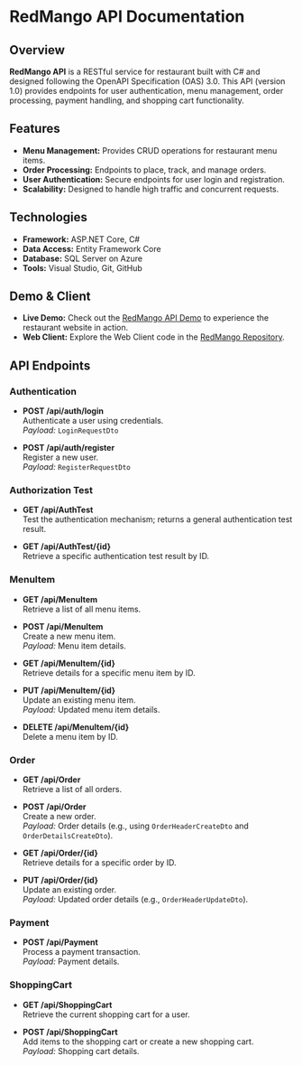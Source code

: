# RedMango API Documentation

## Overview

**RedMango API** is a RESTful service for restaurant built with C# and designed following the OpenAPI Specification (OAS) 3.0. This API (version 1.0) provides endpoints for user authentication, menu management, order processing, payment handling, and shopping cart functionality.

## Features

- **Menu Management:** Provides CRUD operations for restaurant menu items.
- **Order Processing:** Endpoints to place, track, and manage orders.
- **User Authentication:** Secure endpoints for user login and registration.
- **Scalability:** Designed to handle high traffic and concurrent requests.

## Technologies

- **Framework:** ASP.NET Core, C#
- **Data Access:** Entity Framework Core
- **Database:** SQL Server on Azure
- **Tools:** Visual Studio, Git, GitHub

## Demo & Client

- **Live Demo:** Check out the [RedMango API Demo](https://redmangoapi12.azurewebsites.net/index.html) to experience the restaurant website in action.
- **Web Client:** Explore the Web Client code in the [RedMango Repository](https://github.com/IlyaM70/redmango).

## API Endpoints

### Authentication

- **POST /api/auth/login**  
  Authenticate a user using credentials.  
  _Payload:_ `LoginRequestDto`

- **POST /api/auth/register**  
  Register a new user.  
  _Payload:_ `RegisterRequestDto`

### Authorization Test

- **GET /api/AuthTest**  
  Test the authentication mechanism; returns a general authentication test result.

- **GET /api/AuthTest/{id}**  
  Retrieve a specific authentication test result by ID.

### MenuItem

- **GET /api/MenuItem**  
  Retrieve a list of all menu items.

- **POST /api/MenuItem**  
  Create a new menu item.  
  _Payload:_ Menu item details.

- **GET /api/MenuItem/{id}**  
  Retrieve details for a specific menu item by ID.

- **PUT /api/MenuItem/{id}**  
  Update an existing menu item.  
  _Payload:_ Updated menu item details.

- **DELETE /api/MenuItem/{id}**  
  Delete a menu item by ID.

### Order

- **GET /api/Order**  
  Retrieve a list of all orders.

- **POST /api/Order**  
  Create a new order.  
  _Payload:_ Order details (e.g., using `OrderHeaderCreateDto` and `OrderDetailsCreateDto`).

- **GET /api/Order/{id}**  
  Retrieve details for a specific order by ID.

- **PUT /api/Order/{id}**  
  Update an existing order.  
  _Payload:_ Updated order details (e.g., `OrderHeaderUpdateDto`).

### Payment

- **POST /api/Payment**  
  Process a payment transaction.  
  _Payload:_ Payment details.

### ShoppingCart

- **GET /api/ShoppingCart**  
  Retrieve the current shopping cart for a user.

- **POST /api/ShoppingCart**  
  Add items to the shopping cart or create a new shopping cart.  
  _Payload:_ Shopping cart details.
